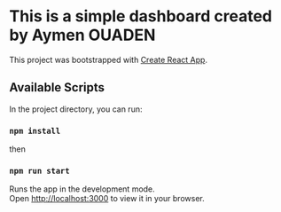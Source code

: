# This is a simple dashboard created by Aymen OUADEN

This project was bootstrapped with [Create React App](https://github.com/facebook/create-react-app).

## Available Scripts

In the project directory, you can run:

### `npm install`

then 

### `npm run start`

Runs the app in the development mode.\
Open [http://localhost:3000](http://localhost:3000) to view it in your browser.
